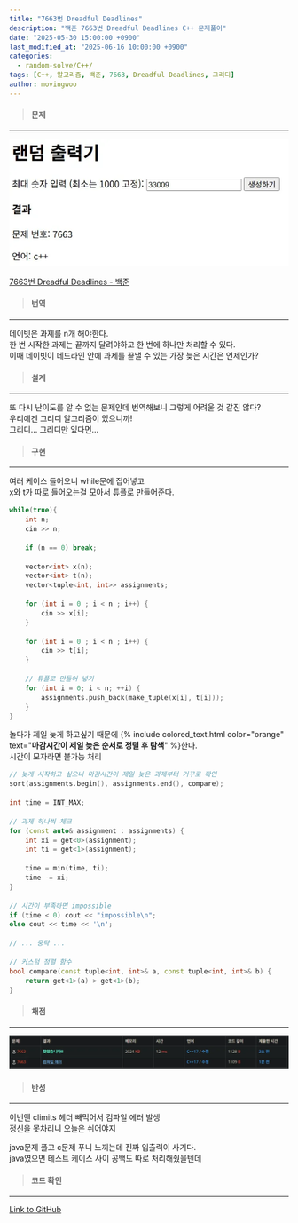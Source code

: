 ```yaml
---
title: "7663번 Dreadful Deadlines"
description: "백준 7663번 Dreadful Deadlines C++ 문제풀이"
date: "2025-05-30 15:00:00 +0900"
last_modified_at: "2025-06-16 10:00:00 +0900"
categories: 
  - random-solve/C++/
tags: [C++, 알고리즘, 백준, 7663, Dreadful Deadlines, 그리디]
author: movingwoo
---
```

> #### 문제  
---  
  
![img01](/assets/images/posts/random-solve/C++/2025-05-30-7663/img01.webp)  
  
[7663번 Dreadful Deadlines - 백준](https://www.acmicpc.net/problem/7663)  
  
> #### 번역  
---  
  
데이빗은 과제를 n개 해야한다.  
한 번 시작한 과제는 끝까지 달려야하고 한 번에 하나만 처리할 수 있다.  
이때 데이빗이 데드라인 안에 과제를 끝낼 수 있는 가장 늦은 시간은 언제인가?  
  
> #### 설계  
---  
  
또 다시 난이도를 알 수 없는 문제인데 번역해보니 그렇게 어려울 것 같진 않다?  
우리에겐 그리디 알고리즘이 있으니까!  
그리디... 그리디만 있다면...  
  
> #### 구현  
---  
  
여러 케이스 들어오니 while문에 집어넣고  
x와 t가 따로 들어오는걸 모아서 튜플로 만들어준다.  
  
```cpp
while(true){
    int n;
    cin >> n;

    if (n == 0) break;

    vector<int> x(n);
    vector<int> t(n);
    vector<tuple<int, int>> assignments;

    for (int i = 0 ; i < n ; i++) {
        cin >> x[i];
    }

    for (int i = 0 ; i < n ; i++) {
        cin >> t[i];
    }

    // 튜플로 만들어 넣기
    for (int i = 0; i < n; ++i) {
        assignments.push_back(make_tuple(x[i], t[i]));
    }
}
```
  
놀다가 제일 늦게 하고싶기 때문에 {% include colored_text.html color="orange" text="**마감시간이 제일 늦은 순서로 정렬 후 탐색**" %}한다.  
시간이 모자라면 불가능 처리  
  
```cpp
// 늦게 시작하고 싶으니 마감시간이 제일 늦은 과제부터 거꾸로 확인
sort(assignments.begin(), assignments.end(), compare);

int time = INT_MAX; 

// 과제 하나씩 체크
for (const auto& assignment : assignments) {
    int xi = get<0>(assignment);
    int ti = get<1>(assignment);

    time = min(time, ti);
    time -= xi;
}

// 시간이 부족하면 impossible
if (time < 0) cout << "impossible\n";
else cout << time << '\n';

// ... 중략 ...

// 커스텀 정렬 함수
bool compare(const tuple<int, int>& a, const tuple<int, int>& b) {
    return get<1>(a) > get<1>(b); 
}
```
  
> #### 채점  
---  
  
![img02](/assets/images/posts/random-solve/C++/2025-05-30-7663/img02.webp)  
  
> #### 반성  
---  
  
이번엔 climits 헤더 빼먹어서 컴파일 에러 발생  
정신을 못차리니 오늘은 쉬어야지  
  
java문제 풀고 c문제 푸니 느끼는데 진짜 입출력이 사기다.  
java였으면 테스트 케이스 사이 공백도 따로 처리해줬을텐데  
  
> #### 코드 확인   
---  
  
[Link to GitHub](https://raw.githubusercontent.com/movingwoo/movingwoo-snippets/refs/heads/main/random-solve/C%2B%2B/2025-05-30-7663.cpp)

